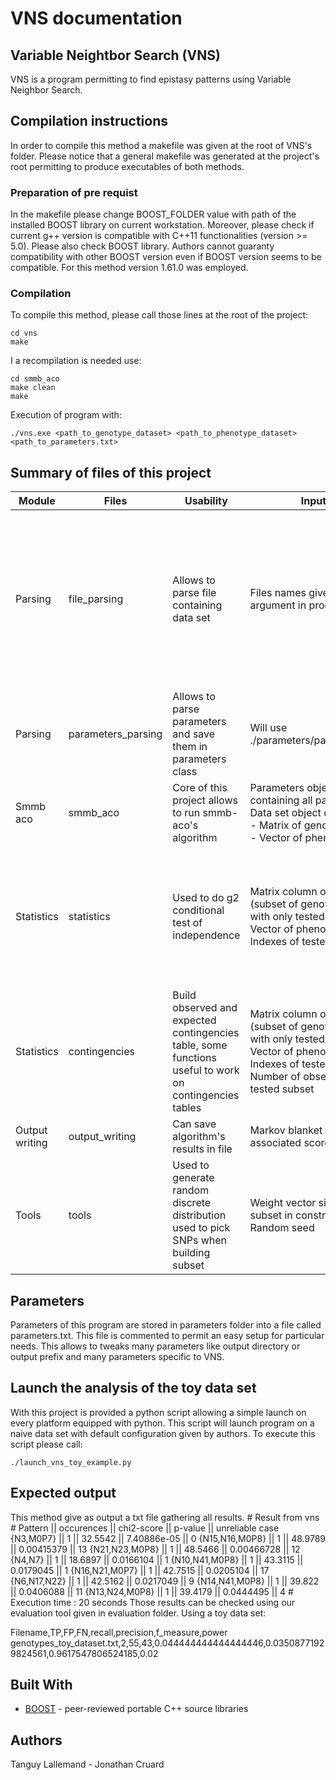 # VNS documentation
## Variable Neightbor Search (VNS)
VNS is a program permitting to find epistasy patterns using Variable Neighbor Search.

## Compilation instructions
In order to compile this method a makefile was given at the root of VNS's folder. Please notice that a general makefile was generated at the project's root permitting to produce executables of both methods.
### Preparation of pre requist
In the makefile please change BOOST_FOLDER value with path of the installed BOOST library on current workstation.
Moreover, please check if current g++ version is compatible with C++11 functionalities (version >= 5.0). Please also check BOOST library. Authors cannot guaranty compatibility with other BOOST version even if BOOST version seems to be compatible. For this method version 1.61.0 was employed.
### Compilation
To compile this method, please call those lines at the root of the project:

    cd vns
    make

I a recompilation is needed use:

    cd smmb_aco
    make clean
    make

Execution of program with:

    ./vns.exe <path_to_genotype_dataset> <path_to_phenotype_dataset> <path_to_parameters.txt>

## Summary of files of this project
| Module         | Files              | Usability                                                                                                  | Inputs                                                                                                                                                         | Outputs                                                                                       |
|----------------|--------------------|------------------------------------------------------------------------------------------------------------|----------------------------------------------------------------------------------------------------------------------------------------------------------------|-----------------------------------------------------------------------------------------------|
| Parsing        | file_parsing       | Allows to parse file containing data set                                                                   | Files names given as argument in program's call                                                                                                                |  One boost matrix containing all genotype data <br> One boost vector containing all phenotype data <br> boost vector with SNPs IDs |
| Parsing        | parameters_parsing | Allows to parse parameters and save them in parameters class                                               | Will use ./parameters/parameters.txt                                                                                                                           | Class object with all parameters as class variables                                           |
| Smmb aco       | smmb_aco           | Core of this project allows to run smmb-aco's algorithm                                                    | Parameters object containing all parameters <br> Data set object containing: <br>  - Matrix of genotype data <br>   - Vector of phenotype data               | Final markov blanket                                                                          |
| Statistics     | statistics         | Used to do g2 conditional test of independence                                                            | Matrix column of genotype (subset of genotype matrix with only tested SNPs)<br> Vector of phenotype Indexes of tested SNPs                                         |  g2 score and associated p-value Number of cell considered as non reliable because n<5         |
| Statistics     | contingencies      |  Build observed and expected contingencies table,   some functions useful to work on contingencies tables | Matrix column of genotype (subset of genotype matrix with only tested SNPs) <br> Vector of phenotype <br>  Indexes of tested SNPs Number of observation in tested subset |  One observed contingency table <br> One expected contingency table                                |
| Output writing | output_writing     | Can save algorithm's results in file                                                                       | Markov blanket and associated score                                                                                                                            | Final result file                                                                             |
| Tools          | tools              |   Used to generate random discrete distribution used to pick   SNPs when building subset                   |  Weight vector size of subset in construction <br> Random seed                                                                                                      | Subset of SNPs for every ant                                                                  |
## Parameters
Parameters of this program are stored in parameters folder into a file called parameters.txt. This file is commented to permit an easy setup for particular needs. This allows to tweaks many parameters like output directory or output prefix and many parameters specific to VNS.
## Launch the analysis of the toy data set
With this project is provided a python script allowing a simple launch on every platform equipped with python. This script will launch program on a naive data set with default configuration given by authors.
To execute this script please call:

    ./launch_vns_toy_example.py

## Expected output
This method give as output a txt file gathering all results.
    # Result from vns
    # Pattern || occurences || chi2-score || p-value || unreliable case
    {N3,M0P7} || 1 || 32.5542 || 7.40886e-05 || 0
    {N15,N16,M0P8} || 1 || 48.9789 || 0.00415379 || 13
    {N21,N23,M0P8} || 1 || 48.5466 || 0.00466728 || 12
    {N4,N7} || 1 || 18.6897 || 0.0166104 || 1
    {N10,N41,M0P8} || 1 || 43.3115 || 0.0179045 || 1
    {N16,N21,M0P7} || 1 || 42.7515 || 0.0205104 || 17
    {N6,N17,N22} || 1 || 42.5162 || 0.0217049 || 9
    {N14,N41,M0P8} || 1 || 39.822 || 0.0406088 || 11
    {N13,N24,M0P8} || 1 || 39.4179 || 0.0444495 || 4
    # Execution time : 20 seconds
Those results can be checked using our evaluation tool given in evaluation folder.
Using a toy data set:

Filename,TP,FP,FN,recall,precision,f_measure,power
genotypes_toy_dataset.txt,2,55,43,0.044444444444444446,0.03508771929824561,0.9617547806524185,0.02

## Built With
-   [BOOST](https://www.boost.org/) - peer-reviewed portable C++ source libraries

## Authors
Tanguy Lallemand -
Jonathan Cruard
